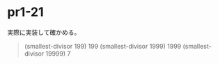 # pr1-21

実際に実装して確かめる。

> (smallest-divisor 199)
> 199
> (smallest-divisor 1999)
> 1999
> (smallest-divisor 19999)
> 7
